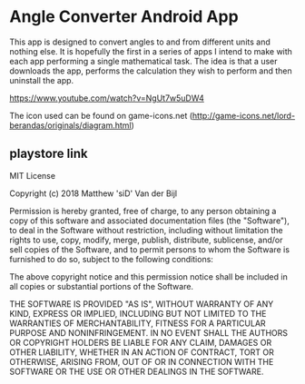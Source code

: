 # Angle Converter Android App

This app is designed to convert angles to and from different units and nothing else. It is hopefully the first in a series of apps I intend to make with each app performing a single mathematical task. The idea is that a user downloads the app, performs the calculation they wish to perform and then uninstall the app.

https://www.youtube.com/watch?v=NgUt7w5uDW4

The icon used can be found on game-icons.net
(http://game-icons.net/lord-berandas/originals/diagram.html)

## playstore link


MIT License

Copyright (c) 2018 Matthew 'siD' Van der Bijl

Permission is hereby granted, free of charge, to any person obtaining a copy
of this software and associated documentation files (the "Software"), to deal
in the Software without restriction, including without limitation the rights
to use, copy, modify, merge, publish, distribute, sublicense, and/or sell
copies of the Software, and to permit persons to whom the Software is
furnished to do so, subject to the following conditions:

The above copyright notice and this permission notice shall be included in all
copies or substantial portions of the Software.

THE SOFTWARE IS PROVIDED "AS IS", WITHOUT WARRANTY OF ANY KIND, EXPRESS OR
IMPLIED, INCLUDING BUT NOT LIMITED TO THE WARRANTIES OF MERCHANTABILITY,
FITNESS FOR A PARTICULAR PURPOSE AND NONINFRINGEMENT. IN NO EVENT SHALL THE
AUTHORS OR COPYRIGHT HOLDERS BE LIABLE FOR ANY CLAIM, DAMAGES OR OTHER
LIABILITY, WHETHER IN AN ACTION OF CONTRACT, TORT OR OTHERWISE, ARISING FROM,
OUT OF OR IN CONNECTION WITH THE SOFTWARE OR THE USE OR OTHER DEALINGS IN THE
SOFTWARE.
